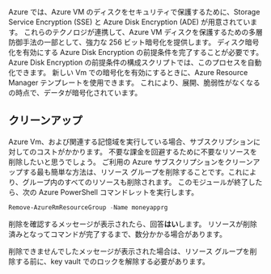 Azure では、Azure VM のディスクをセキュリティで保護するために、Storage Service Encryption (SSE) と Azure Disk Encryption (ADE) が用意されています。 これらのテクノロジが連携して、Azure VM ディスクを保護するための多層防御手法の一部として、強力な 256 ビット暗号化を提供します。 ディスク暗号化を有効にする Azure Disk Encryption の前提条件を完了することが必要です。 Azure Disk Encryption の前提条件の構成スクリプトでは、このプロセスを自動化できます。 新しい Vm での暗号化を有効にするときに、Azure Resource Manager テンプレートを使用できます。 これにより、展開、脆弱性がなくなるの時点で、データが暗号化されています。

## <a name="clean-up"></a>クリーンアップ
<!---TODO: Update for sandbox?---> Azure Vm、および関連する記憶域を実行している場合、サブスクリプションに対してのコストがかかります。 不要な課金を回避するために不要なリソースを削除したいと思うでしょう。 ご利用の Azure サブスクリプションをクリーンアップする最も簡単な方法は、リソース グループを削除することです。これにより、グループ内のすべてのリソースも削除されます。 このモジュールが終了したら、次の Azure PowerShell コマンドレットを実行します。

   ```powershell
   Remove-AzureRmResourceGroup -Name moneyapprg
   ```

削除を確認するメッセージが表示されたら、回答**はい**します。 リソースが削除済みとなってコマンドが完了するまで、数分かかる場合があります。 

削除できませんでしたメッセージが表示された場合は、リソース グループを削除する前に、key vault でのロックを解除する必要があります。
